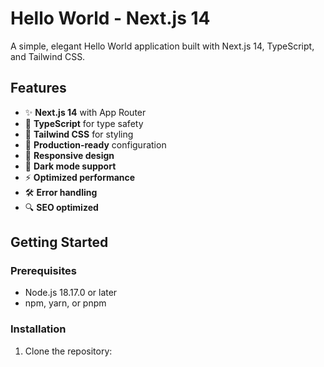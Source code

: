 # Hello World - Next.js 14

A simple, elegant Hello World application built with Next.js 14, TypeScript, and Tailwind CSS.

## Features

- ✨ **Next.js 14** with App Router
- 🔷 **TypeScript** for type safety
- 🎨 **Tailwind CSS** for styling
- 🚀 **Production-ready** configuration
- 📱 **Responsive design**
- 🌙 **Dark mode support**
- ⚡ **Optimized performance**
- 🛠️ **Error handling**
- 🔍 **SEO optimized**

## Getting Started

### Prerequisites

- Node.js 18.17.0 or later
- npm, yarn, or pnpm

### Installation

1. Clone the repository:
